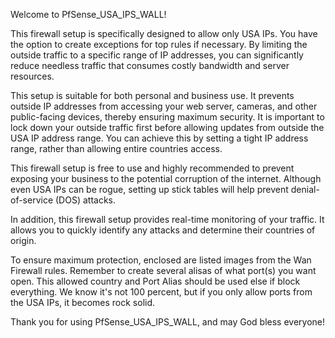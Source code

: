 Welcome to PfSense_USA_IPS_WALL!

This firewall setup is specifically designed to allow only USA IPs. You have the option to create exceptions for top rules if necessary. By limiting the outside traffic to a specific range of IP addresses, you can significantly reduce needless traffic that consumes costly bandwidth and server resources.

This setup is suitable for both personal and business use. It prevents outside IP addresses from accessing your web server, cameras, and other public-facing devices, thereby ensuring maximum security. It is important to lock down your outside traffic first before allowing updates from outside the USA IP address range. You can achieve this by setting a tight IP address range, rather than allowing entire countries access.

This firewall setup is free to use and highly recommended to prevent exposing your business to the potential corruption of the internet. Although even USA IPs can be rogue, setting up stick tables will help prevent denial-of-service (DOS) attacks.

In addition, this firewall setup provides real-time monitoring of your traffic. It allows you to quickly identify any attacks and determine their countries of origin.

To ensure maximum protection, enclosed are listed images from the Wan Firewall rules. Remember to create several alisas of what port(s) you want open. This allowed country and Port Alias should be used else if block everything. We know it's not 100 percent, but if you only allow ports from the USA IPs, it becomes rock solid.

Thank you for using PfSense_USA_IPS_WALL, and may God bless everyone!


